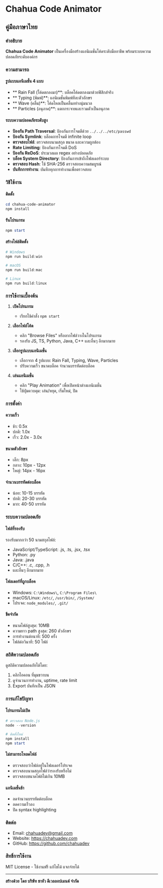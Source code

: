 #  Chahua Code Animator

##  คู่มือภาษาไทย

###  คำอธิบาย
**Chahua Code Animator** เป็นเครื่องมือสร้างแอนิเมชั่นโค้ดระดับมืออาชีพ พร้อมระบบความปลอดภัยระดับองค์กร

###  ความสามารถ

####  รูปแบบแอนิเมชั่น 4 แบบ
- ** Rain Fall (โค้ดตกลงมา)**: บล็อคโค้ดตกลงมาด้วยฟิสิกส์จริง
- ** Typing (พิมพ์)**: แอนิเมชั่นพิมพ์ทีละตัวอักษร
- ** Wave (คลื่น)**: โค้ดไหลเป็นคลื่นอย่างนุ่มนวล
- ** Particles (อนุภาค)**: แตกกระจายและรวมตัวเป็นอนุภาค

####  ระบบความปลอดภัยระดับสูง
- **ป้องกัน Path Traversal**: ป้องกันการโจมตีด้วย `../../../etc/passwd`
- **ป้องกัน Symlink**: บล็อคการโจมตี infinite loop
- **ตรวจสอบไฟล์**: ตรวจสอบนามสกุล ขนาด และความถูกต้อง
- **Rate Limiting**: ป้องกันการโจมตี DoS
- **ป้องกัน ReDoS**: ประมวลผล regex อย่างปลอดภัย
- **บล็อค System Directory**: ป้องกันการเข้าถึงโฟลเดอร์ระบบ
- **ตรวจสอบ Hash**: ใช้ SHA-256 ตรวจสอบความสมบูรณ์
- **บันทึกการทำงาน**: บันทึกทุกการทำงานเพื่อตรวจสอบ

###  วิธีใช้งาน

#### ติดตั้ง
```powershell
cd chahua-code-animator
npm install
```

#### รันโปรแกรม
```powershell
npm start
```

#### สร้างไฟล์ติดตั้ง
```powershell
# Windows
npm run build:win

# macOS  
npm run build:mac

# Linux
npm run build:linux
```

###  การใช้งานเบื้องต้น

1. **เปิดโปรแกรม**
   - เรียกใช้คำสั่ง `npm start`

2. **เลือกไฟล์โค้ด**
   - คลิก "Browse Files" หรือลากไฟล์วางในโปรแกรม
   - รองรับ JS, TS, Python, Java, C++ และอื่นๆ อีกมากมาย

3. **เลือกรูปแบบแอนิเมชั่น**
   - เลือกจาก 4 รูปแบบ: Rain Fall, Typing, Wave, Particles
   - ปรับความเร็ว ขนาดบล็อค จำนวนบรรทัดต่อบล็อค

4. **เล่นแอนิเมชั่น**
   - คลิก "Play Animation" เพื่อเปิดหน้าต่างแอนิเมชั่น
   - ใช้ปุ่มควบคุม: เล่น/หยุด, เริ่มใหม่, ปิด

###  การตั้งค่า

#### ความเร็ว
- ช้า: 0.5x
- ปกติ: 1.0x
- เร็ว: 2.0x - 3.0x

#### ขนาดตัวอักษร
- เล็ก: 8px
- กลาง: 10px - 12px
- ใหญ่: 14px - 16px

#### จำนวนบรรทัดต่อบล็อค
- น้อย: 10-15 บรรทัด
- ปกติ: 20-30 บรรทัด
- มาก: 40-50 บรรทัด

###  ระบบความปลอดภัย

#### ไฟล์ที่รองรับ
รองรับมากกว่า 50 นามสกุลไฟล์:
- JavaScript/TypeScript: .js, .ts, .jsx, .tsx
- Python: .py
- Java: .java
- C/C++: .c, .cpp, .h
- และอื่นๆ อีกมากมาย

#### โฟลเดอร์ที่ถูกบล็อค
- Windows: `C:\Windows\`, `C:\Program Files\`
- macOS/Linux: `/etc/`, `/usr/bin/`, `/System/`
- โปรเจค: `node_modules/`, `.git/`

#### ขีดจำกัด
- ขนาดไฟล์สูงสุด: 10MB
- ความยาว path สูงสุด: 260 ตัวอักษร
- การทำงานต่อนาที: 500 ครั้ง
- ไฟล์ต่อวินาที: 50 ไฟล์

###  สถิติความปลอดภัย

ดูสถิติความปลอดภัยได้โดย:
1. คลิกไอคอน  ที่มุมขวาบน
2. ดูจำนวนการทำงาน, uptime, rate limit
3. Export บันทึกเป็น JSON

###  การแก้ไขปัญหา

#### โปรแกรมไม่เปิด
```powershell
# ตรวจสอบ Node.js
node --version

# ติดตั้งใหม่
npm install
npm start
```

#### ไม่สามารถโหลดไฟล์
- ตรวจสอบว่าไฟล์อยู่ในโฟลเดอร์โปรเจค
- ตรวจสอบนามสกุลไฟล์ว่ารองรับหรือไม่
- ตรวจสอบขนาดไฟล์ไม่เกิน 10MB

#### แอนิเมชั่นช้า
- ลดจำนวนบรรทัดต่อบล็อค
- ลดความเร็วลง
- ปิด syntax highlighting

###  ติดต่อ

-  Email: chahuadev@gmail.com
-  Website: https://chahuadev.com
-  GitHub: https://github.com/chahuadev

###  สิทธิ์การใช้งาน

MIT License - ใช้งานฟรี แก้ไขได้ แจกจ่ายได้

---

**สร้างด้วย  โดย บริษัท ชาหัว ดีเวลลอปเมนต์ จำกัด**
